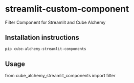 # streamlit-custom-component

Filter Component for Streamlit and Cube Alchemy

## Installation instructions

```sh
pip cube-alchemy-streamlit-components
```

## Usage

from cube_alchemy_streamlit_components import filter